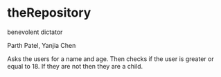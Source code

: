 # theRepository
benevolent dictator

Parth Patel, Yanjia Chen

Asks the users for a name and age. Then checks if the user is greater or equal to 18. If they are not then they are a child.